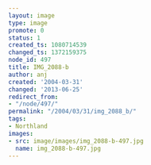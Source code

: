 ```yaml
---
layout: image
type: image
promote: 0
status: 1
created_ts: 1080714539
changed_ts: 1372159375
node_id: 497
title: IMG_2088-b
author: anj
created: '2004-03-31'
changed: '2013-06-25'
redirect_from:
- "/node/497/"
permalink: "/2004/03/31/img_2088_b/"
tags:
- Northland
images:
- src: image/images/img_2088-b-497.jpg
  name: img_2088-b-497.jpg
---
```


